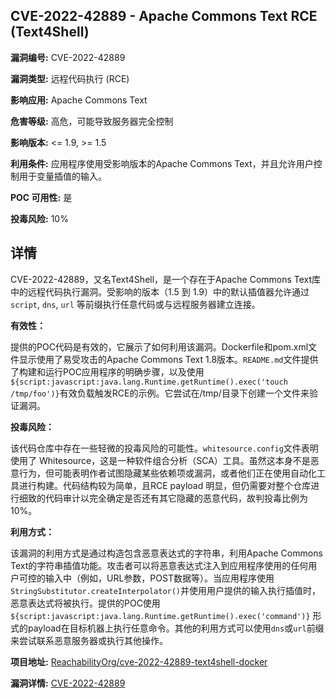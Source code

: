 ## CVE-2022-42889 - Apache Commons Text RCE (Text4Shell)

**漏洞编号:** CVE-2022-42889

**漏洞类型:** 远程代码执行 (RCE)

**影响应用:** Apache Commons Text

**危害等级:** 高危，可能导致服务器完全控制

**影响版本:** <= 1.9, >= 1.5

**利用条件:** 应用程序使用受影响版本的Apache Commons Text，并且允许用户控制用于变量插值的输入。

**POC 可用性:** 是

**投毒风险:** 10%

## 详情

CVE-2022-42889，又名Text4Shell，是一个存在于Apache Commons Text库中的远程代码执行漏洞。受影响的版本（1.5 到 1.9）中的默认插值器允许通过 `script`, `dns`, `url` 等前缀执行任意代码或与远程服务器建立连接。

**有效性：**

提供的POC代码是有效的，它展示了如何利用该漏洞。Dockerfile和pom.xml文件显示使用了易受攻击的Apache Commons Text 1.8版本。`README.md`文件提供了构建和运行POC应用程序的明确步骤，以及使用`${script:javascript:java.lang.Runtime.getRuntime().exec('touch /tmp/foo')}`有效负载触发RCE的示例。它尝试在/tmp/目录下创建一个文件来验证漏洞。

**投毒风险：**

该代码仓库中存在一些轻微的投毒风险的可能性。`whitesource.config`文件表明使用了 Whitesource，这是一种软件组合分析（SCA）工具。虽然这本身不是恶意行为，但可能表明作者试图隐藏某些依赖项或漏洞，或者他们正在使用自动化工具进行构建。代码结构较为简单，且RCE payload 明显，但仍需要对整个仓库进行细致的代码审计以完全确定是否还有其它隐藏的恶意代码，故判投毒比例为10%。

**利用方式：**

该漏洞的利用方式是通过构造包含恶意表达式的字符串，利用Apache Commons Text的字符串插值功能。攻击者可以将恶意表达式注入到应用程序使用的任何用户可控的输入中（例如，URL参数，POST数据等）。当应用程序使用`StringSubstitutor.createInterpolator()`并使用用户提供的输入执行插值时，恶意表达式将被执行。提供的POC使用`${script:javascript:java.lang.Runtime.getRuntime().exec('command')}` 形式的payload在目标机器上执行任意命令。其他的利用方式可以使用`dns`或`url`前缀来尝试联系恶意服务器或执行其他操作。

**项目地址:** [ReachabilityOrg/cve-2022-42889-text4shell-docker](https://github.com/ReachabilityOrg/cve-2022-42889-text4shell-docker)

**漏洞详情:** [CVE-2022-42889](https://nvd.nist.gov/vuln/detail/CVE-2022-42889)